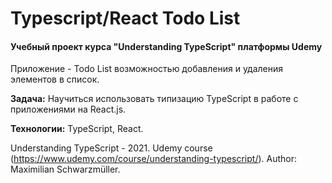 # Typescript/React Todo List
#### Учебный проект курса "Understanding TypeScript" платформы Udemy

Приложение - Todo List возможностью добавления и удаления элементов в список.

**Задача:** Научиться использовать типизацию TypeScript в работе с приложениями на React.js.

**Технологии:** TypeScript, React.

Understanding TypeScript - 2021. Udemy course (https://www.udemy.com/course/understanding-typescript/). 
Author: Maximilian Schwarzmüller.
